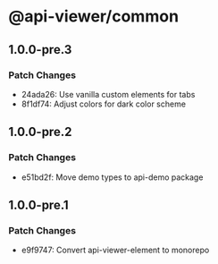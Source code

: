# @api-viewer/common

## 1.0.0-pre.3

### Patch Changes

- 24ada26: Use vanilla custom elements for tabs
- 8f1df74: Adjust colors for dark color scheme

## 1.0.0-pre.2

### Patch Changes

- e51bd2f: Move demo types to api-demo package

## 1.0.0-pre.1

### Patch Changes

- e9f9747: Convert api-viewer-element to monorepo
